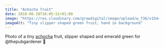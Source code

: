 ```yaml
---
title: "Achocha fruit"
date: 2018-06-28T16:05:51+01:00
image: "https://res.cloudinary.com/growdigital/image/upload/w_736/v1544220421/achocha-42329286674.jpg"
imageAlt: "Tiny slipper shaped green fruit, hand in background"
---
```


Photo of a tiny [achocha](http://realseeds.co.uk/cucumberrelatives.html) fruit, slipper shaped and emerald green for @thepubgardener 🙂
